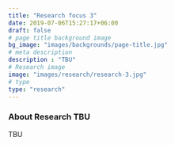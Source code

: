 ```yaml
---
title: "Research focus 3"
date: 2019-07-06T15:27:17+06:00
draft: false
# page title background image
bg_image: "images/backgrounds/page-title.jpg"
# meta description
description : "TBU"
# Research image
image: "images/research/research-3.jpg"
# type
type: "research"
---
```


### About Research TBU

TBU